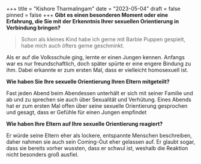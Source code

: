 +++
title = "Kishore Tharmalingam"
date = "2023-05-04"
draft = false
pinned = false
+++
**Gibt es einen besonderen Moment oder eine Erfahrung, die Sie mit der Erkenntnis Ihrer sexuellen Orientierung in Verbindung bringen?**

> Schon als kleines Kind habe ich gerne mit Barbie Puppen gespielt, habe mich auch öfters gerne geschminkt.

Als er auf die Volksschule ging, lernte er einen Jungen kennen. Anfangs war es nur freundschaftlich, doch später spürte er eine engere Bindung zu ihm. Dabei erkannte er zum ersten Mal, dass er vielleicht homosexuell ist.

**Wie haben Sie Ihre sexuelle Orientierung Ihren Eltern mitgeteilt?**

Fast jeden Abend beim Abendessen unterhält er sich mit seiner Familie und ab und zu sprechen sie auch über Sexualität und Verhütung. Eines Abends hat er zum ersten Mal offen über seine sexuelle Orientierung gesprochen und gesagt, dass er Gefühle für einen Jungen empfindet

**Wie haben Ihre Eltern auf Ihre sexuelle Orientierung reagiert?**

Er würde seine Eltern eher als lockere, entspannte Menschen beschreiben, daher nahmen sie auch sein Coming-Out eher gelassen auf. Er glaubt sogar, dass sie bereits vorher wussten, dass er schwul ist, weshalb die Reaktion nicht besonders groß ausfiel.